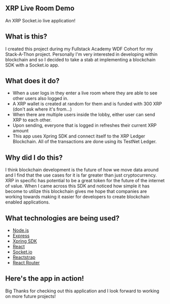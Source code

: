 ## XRP Live Room Demo
An XRP Socket.io live application!

## What is this?
I created this project during my Fullstack Academy WDF Cohort for my Stack-A-Thon project.
Personally I'm very interested in developing within blockchain and so I decided to take a stab at implementing a
blockchain SDK with a Socket.io app.

## What does it do?
* When a user logs in they enter a live room where they are able to see other users also logged in.
* A XRP wallet is created at random for them and is funded with 300 XRP (don't ask where it's from...)
* When there are multiple users inside the lobby, either user can send XRP to each other.
* Upon sending, everyone that is logged in refreshes their current XRP amount
* This app uses Xpring SDK and connect itself to the XRP Ledger Blockchain. All of the transactions are done using its TestNet Ledger.

## Why did I do this?
I think blockchain development is the future of how we move data around and I find that the use cases for it is far greater than just cryptocurrency.
XRP in specific has potential to be a great token for the future of the internet of value. When I came across this SDK and noticed how simple it has become to utilize this blockchain gives me hope that companies are working towards making it easier for developers to create blockchain enabled applications.

## What technologies are being used?
* [Node.js](https://nodejs.org/en/)
* [Express](https://expressjs.com/)
* [Xpring SDK](https://xpring.io/)
* [React](https://reactjs.org/)
* [Socket.io](https://socket.io/)
* [Reactstrap](https://reactstrap.github.io/)
* [React Router](https://reacttraining.com/react-router/)

## Here's the app in action!


Big Thanks for checking out this application and I look forward to working on more future projects!
